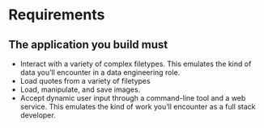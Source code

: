 # Requirements

## The application you build must

- Interact with a variety of complex filetypes. This emulates the kind of data you’ll encounter in a data engineering role.
- Load quotes from a variety of filetypes
- Load, manipulate, and save images.
- Accept dynamic user input through a command-line tool and a web service. This emulates the kind of work you’ll encounter as a full stack developer.
